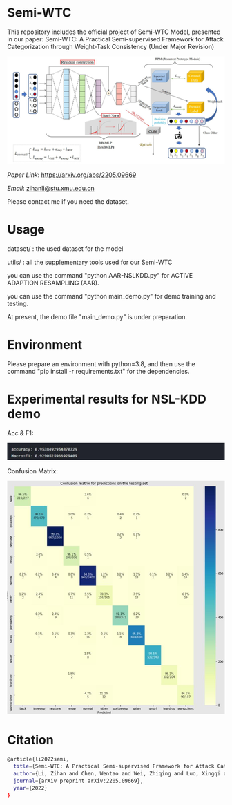 # Semi-WTC
This repository includes the official project of Semi-WTC Model, presented in our paper: Semi-WTC: A Practical Semi-supervised Framework for Attack Categorization through Weight-Task Consistency (Under Major Revision)

![image](https://github.com/HUANGLIZI/WTC/blob/main/img/SEMI-WTC.jpg)

*Paper Link*: https://arxiv.org/abs/2205.09669

*Email*: zihanli@stu.xmu.edu.cn

Please contact me if you need the dataset.

# Usage

dataset/ : the used dataset for the model

utils/ : all the supplementary tools used for our Semi-WTC

you can use the command "python AAR-NSLKDD.py" for ACTIVE ADAPTION RESAMPLING (AAR).

you can use the command "python main_demo.py" for demo training and testing.

At present, the demo file "main_demo.py" is under preparation.

# Environment

Please prepare an environment with python=3.8, and then use the command "pip install -r requirements.txt" for the dependencies.

# Experimental results for NSL-KDD demo

Acc & F1:

![image](https://github.com/HUANGLIZI/WTC/blob/main/img/results.jpg)

Confusion Matrix:

![image](https://github.com/HUANGLIZI/WTC/blob/main/img/CM.jpg)

# Citation

```bash
@article{li2022semi,
  title={Semi-WTC: A Practical Semi-supervised Framework for Attack Categorization through Weight-Task Consistency},
  author={Li, Zihan and Chen, Wentao and Wei, Zhiqing and Luo, Xingqi and Su, Bing},
  journal={arXiv preprint arXiv:2205.09669},
  year={2022}
}
```
